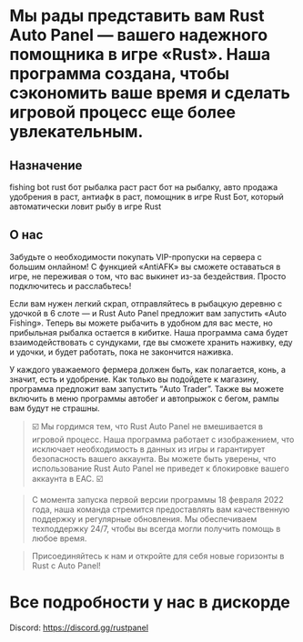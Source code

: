 # Мы рады представить вам Rust Auto Panel — вашего надежного помощника в игре «Rust». Наша программа создана, чтобы сэкономить ваше время и сделать игровой процесс еще более увлекательным. #
## Назначение
fishing bot rust бот рыбалка раст раст бот на рыбалку, авто продажа удобрения в раст, антиафк в раст, помощник в игре Rust
Бот, который автоматически ловит рыбу в игре Rust
## О нас
Забудьте о необходимости покупать VIP-пропуски на сервера с большим онлайном! С функцией «AntiAFK» вы сможете оставаться в игре, не переживая о том, что вас выкинет из-за бездействия. Просто подключитесь и расслабьтесь!

Если вам нужен легкий скрап, отправляйтесь в рыбацкую деревню с удочкой в 6 слоте — и Rust Auto Panel предложит вам запустить «Auto Fishing». Теперь вы можете рыбачить в удобном для вас месте, но прибыльная рыбалка остается в кибитке. Наша программа сама будет взаимодействовать с сундуками, где вы сможете хранить наживку, еду и удочки, и будет работать, пока не закончится наживка.

У каждого уважаемого фермера должен быть, как полагается, конь, а значит, есть и удобрение. Как только вы подойдете к магазину, программа предложит вам запустить “Auto Trader”. Также вы можете включить в меню программы автобег и автопрыжок с бегом, рампы вам будут не страшны.

> ☑️ ﻿﻿Мы гордимся тем, что Rust Auto Panel не вмешивается в игровой процесс. Наша программа работает с изображением, что исключает необходимость в данных из игры и гарантирует безопасность вашего аккаунта. Вы можете быть уверены, что использование Rust Auto Panel не приведет к блокировке вашего аккаунта в EAC. ☑️

>  С момента запуска первой версии программы 18 февраля 2022 года, наша команда стремится предоставлять вам качественную поддержку и регулярные обновления. Мы обеспечиваем техподдержку 24/7, чтобы вы всегда могли получить помощь в любое время.

> Присоединяйтесь к нам и откройте для себя новые горизонты в Rust с Auto Panel!

# Все подробности у нас в дискорде

Discord: https://discord.gg/rustpanel
